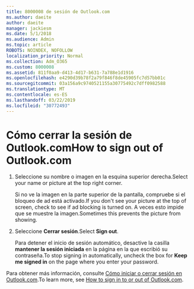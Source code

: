 ```yaml
---
title: 8000008 de sesión de Outlook.com
ms.author: daeite
author: daeite
manager: jackiesm
ms.date: 5/1/2018
ms.audience: Admin
ms.topic: article
ROBOTS: NOINDEX, NOFOLLOW
localization_priority: Normal
ms.collection: Adm_O365
ms.custom: 8000008
ms.assetid: 811f0aa9-d413-4d17-b631-7a788e1d1916
ms.openlocfilehash: e4290d39b78f2a79f846f8de45905fc7d57bb01c
ms.sourcegitcommit: 03a156a9c9740521155a30775492c7dff0982588
ms.translationtype: MT
ms.contentlocale: es-ES
ms.lasthandoff: 03/22/2019
ms.locfileid: "30772493"
---
```

# <a name="how-to-sign-out-of-outlookcom"></a><span data-ttu-id="6f7b1-102">Cómo cerrar la sesión de Outlook.com</span><span class="sxs-lookup"><span data-stu-id="6f7b1-102">How to sign out of Outlook.com</span></span>

1. <span data-ttu-id="6f7b1-103">Seleccione su nombre o imagen en la esquina superior derecha.</span><span class="sxs-lookup"><span data-stu-id="6f7b1-103">Select your name or picture at the top right corner.</span></span>
    
    <span data-ttu-id="6f7b1-104">Si no ve la imagen en la parte superior de la pantalla, compruebe si el bloqueo de ad está activado.</span><span class="sxs-lookup"><span data-stu-id="6f7b1-104">If you don't see your picture at the top of screen, check to see if ad blocking is turned on.</span></span> <span data-ttu-id="6f7b1-105">A veces esto impide que se muestre la imagen.</span><span class="sxs-lookup"><span data-stu-id="6f7b1-105">Sometimes this prevents the picture from showing.</span></span>
    
2. <span data-ttu-id="6f7b1-106">Seleccione **Cerrar sesión**.</span><span class="sxs-lookup"><span data-stu-id="6f7b1-106">Select **Sign out**.</span></span> 
    
    <span data-ttu-id="6f7b1-107">Para detener el inicio de sesión automático, desactive la casilla **mantener la sesión iniciada** en la página en la que escribió su contraseña.</span><span class="sxs-lookup"><span data-stu-id="6f7b1-107">To stop signing in automatically, uncheck the box for **Keep me signed in** on the page where you enter your password.</span></span> 
    
<span data-ttu-id="6f7b1-108">Para obtener más información, consulte [Cómo iniciar o cerrar sesión en Outlook.com](https://go.microsoft.com/fwlink/p/?linkid=873113).</span><span class="sxs-lookup"><span data-stu-id="6f7b1-108">To learn more, see [How to sign in to or out of Outlook.com](https://go.microsoft.com/fwlink/p/?linkid=873113).</span></span>
  

